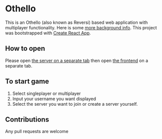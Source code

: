 # Othello
This is an Othello (also known as Reversi) based web application with multiplayer functionality. 
Here is some [more background info](https://en.wikipedia.org/wiki/Reversi).
This project was bootstrapped with [Create React App](https://github.com/facebook/create-react-app).

## How to open
Please open [the server on a separate tab](https://othollo.herokuapp.com/) then open [the frontend](https://optimistic-lichterman-8158db.netlify.app/) on a separate tab.

## To start game
1. Select singleplayer or multiplayer
2. Input your username you want displayed
3. Select the server you want to join or create a server yourself.

## Contributions
Any pull requests are welcome